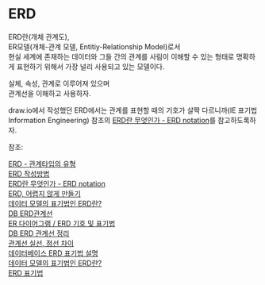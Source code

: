 # ERD

ERD란(개체 관계도),  
ER모델(개체-관계 모델, Entitiy-Relationship Model)로서  
현실 세계에 존재하는 데이터와 그들 간의 관계를 사림이 이해할 수 있는 형태로 명확하게   표현하기 위해서 가장 널리 사용되고 있는 모델이다. 

실체, 속성, 관계로 이루어져 있으며  
관계선을 이해하고 사용하자.  

draw.io에서 작성했던 ERD에서는 관계를 표현할 때의 기호가 살짝 다르니까(IE 표기법 Information Engineering) 참조의 [ERD란 무엇인가 - ERD notation](https://choiseungyoun.github.io/posts/what-is-erd/)를 참고하도록하자.  


참조:  

[ERD - 관계타입의 유형](https://m.blog.naver.com/gongtong/150135598792)  
[ERD 작성방법](https://dlgkstjq623.tistory.com/319)  
[ERD란 무엇인가 - ERD notation](https://choiseungyoun.github.io/posts/what-is-erd/)  
[ERD, 어렵지 않게 만들기](https://gngsn.tistory.com/48)  
[데이터 모델의 표기법인 ERD란?](https://mozi.tistory.com/203)  
[DB ERD관계선](https://eyecandyzero.tistory.com/246)  
[ER 다이어그램 / ERD 기호 및 표기법](https://mjn5027.tistory.com/43)  
[DB ERD 관계선 정리](https://parkhyeokjin.github.io/others/2018/11/07/DbERD.html)  
[관계선 실선, 점선 차이](https://sddev.tistory.com/81)  
[데이터베이스 ERD 표기법 설명](https://bamdule.tistory.com/46)  
[데이터 모델의 표기법인 ERD란?](https://mozi.tistory.com/203)  
[ERD 표기법](https://m.blog.naver.com/wook2124/222108764534)  

